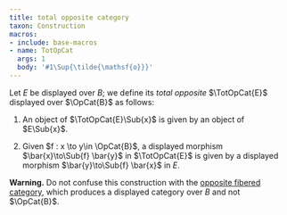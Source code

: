 ```yaml
---
title: total opposite category
taxon: Construction
macros:
- include: base-macros
- name: TotOpCat
  args: 1
  body: '#1\Sup{\tilde{\mathsf{o}}}'
---
```


Let $E$ be displayed over $B$; we define its *total opposite* $\TotOpCat{E}$
displayed over $\OpCat{B}$ as follows:

1. An object of $\TotOpCat{E}\Sub{x}$ is given by an object of $E\Sub{x}$.

2. Given $f : x \to y\in \OpCat{B}$, a displayed morphism $\bar{x}\to\Sub{f} \bar{y}$ in $\TotOpCat{E}$ is given by a displayed morphism $\bar{y}\to\Sub{f} \bar{x}$ in $E$.

**Warning.** Do not confuse this construction with the [opposite fibered category](frct-001Z), which produces a displayed category over $B$ and not $\OpCat{B}$.
